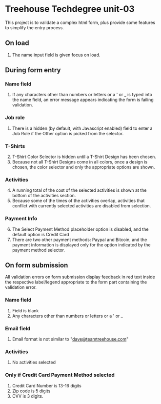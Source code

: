 # Treehouse Techdegree unit-03

This project is to validate a complex html form, plus provide some features to simplify the entry process.

## On load

1. The name input field is given focus on load.

## During form entry

### Name field
1. If any characters other than numbers or letters or a ' or _ is typed into the name field, an error message appears indicating the form is failing validation.

### Job role

1. There is a hidden (by default, with Javascript enabled) field to enter a Job Role if the Other option is picked from the selector.

### T-Shirts
2. T-Shirt Color Selector is hidden until a T-Shirt Design has been chosen.
3. Because not all T-Shirt Designs come in all colors, once a design is chosen, the color selector and only the appropriate options are shown.

### Activities
4. A running total of the cost of the selected activities is shown at the bottom of the activities section.
5. Because some of the times of the activities overlap, activities that conflict with currently selected activities are disabled from selection.

### Payment Info
6. The Select Payment Method placeholder option is disabled, and the default option is Credit Card
7. There are two other payment methods: Paypal and Bitcoin, and the payment information is displayed only for the option indicated by the payment method selector.

## On form submission
All validation errors on form submission display feedback in red text inside the respective label/legend appropriate to the form part containing the validation error.

### Name field
1. Field is blank
1. Any characters other than numbers or letters or a ' or _

### Email field
1. Email format is not similar to "dave@teamtreehouse.com"

### Activities
1. No activities selected

### Only if Credit Card Payment Method selected
1. Credit Card Number is 13-16 digits
2. Zip code is 5 digits
3. CVV is 3 digits.